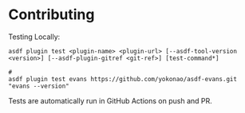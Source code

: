 # Contributing

Testing Locally:

```shell
asdf plugin test <plugin-name> <plugin-url> [--asdf-tool-version <version>] [--asdf-plugin-gitref <git-ref>] [test-command*]

#
asdf plugin test evans https://github.com/yokonao/asdf-evans.git "evans --version"
```

Tests are automatically run in GitHub Actions on push and PR.
